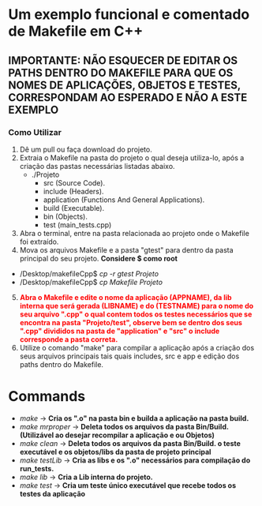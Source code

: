 # Um exemplo funcional e comentado de Makefile em C++


## **IMPORTANTE: NÃO ESQUECER DE EDITAR OS PATHS DENTRO DO MAKEFILE PARA QUE OS NOMES DE APLICAÇÕES, OBJETOS E TESTES, CORRESPONDAM AO ESPERADO E NÃO A ESTE EXEMPLO**


### Como Utilizar
1. Dê um pull ou faça download do projeto.
2. Extraia o Makefile na pasta do projeto o qual deseja utiliza-lo, após a criação das pastas necessárias listadas abaixo.
    * ./Projeto
        * src (Source Code).
        * include (Headers).
        * application (Functions And General Applications).
        * build (Executable).
        * bin (Objects).
        * test (main_tests.cpp)
3. Abra o terminal, entre na pasta relacionada ao projeto onde o Makefile foi extraído.
4. Mova os arquivos Makefile e a pasta "gtest" para dentro da pasta principal do seu projeto.
    **Considere $ como root**
*   /Desktop/makefileCpp$ _cp -r gtest Projeto_
*   /Desktop/makefileCpp$ _cp Makefile Projeto_
5. **<font color="red"> Abra o Makefile e edite o nome da aplicação (APPNAME), da lib interna que será gerada (LIBNAME) e do (TESTNAME) para o nome do seu arquivo ".cpp" o qual contem todos os testes necessários que se encontra na pasta "Projeto/test", observe bem se dentro dos seus ".cpp" divididos na pasta de "application" e "src" o include corresponde a pasta correta.</font>**
5. Utilize o comando "make" para compilar a aplicação após a criação dos seus arquivos principais tais quais includes, src e app e edição dos paths dentro do Makefile.

# Commands #
* _make_ -> **Cria os ".o" na pasta bin e builda a aplicação na pasta build.**
* _make mrproper_ -> **Deleta todos os arquivos da pasta Bin/Build. (Utilizável ao desejar recompilar a aplicação e ou Objetos)**
* _make clean_ -> **Deleta todos os arquivos da pasta Bin/Build. o teste executável e os objetos/libs da pasta de projeto principal**
* _make testLib_ -> **Cria as libs e os ".o" necessários para compilação do run_tests.**
* _make lib_ -> **Cria a Lib interna do projeto.**
* _make test_ -> **Cria um teste único executável que recebe todos os testes da aplicação**




<!--
### How to use 
1. Get the full file.
2. Extract Makefile to your project after have created all the folders needed.
    *./Project
    *./Project/src (Source Code).
    *./Project/include (Headers).
    *./Project/application (Functions).
    *./Project/build (Objects).
    *./Project/bin (Executable).
3. Use the command "make" to build your application.
4. If Needed use "make clean" or "make mrproper" to clean the Build and Bin folders.
 -->
